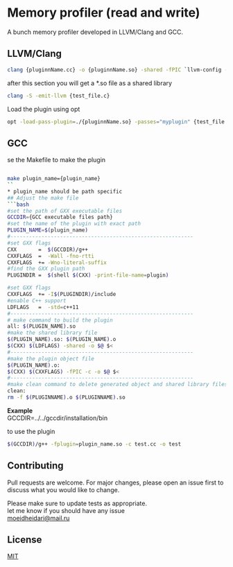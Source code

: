 # Memory profiler (read and write)
A bunch memory profiler developed in LLVM/Clang and GCC.
## LLVM/Clang
```bash
clang {pluginnName.cc} -o {pluginnName.so} -shared -fPIC `llvm-config --cxxflags` -L`llvm-config --libnames`

```
after this section you will get a *.so file as a shared library
```bash
clang -S -emit-llvm {test_file.c}
```
Load the plugin using opt
```bash
opt -load-pass-plugin=./{pluginnName.so} -passes="myplugin" {test_file.ll} -o {test_file.bc}
```

## GCC
se the Makefile to make the plugin

```bash

make plugin_name={plugin_name}
``
* plugin_name should be path specific
## Adjust the make file
```bash
#set the path of GXX executable files
GCCDIR={GCC executable files path}
#set the name of the plugin with exact path
PLUGIN_NAME=$(plugin_name)
#-----------------------------------------------------------
#set GXX flags
CXX       =  $(GCCDIR)/g++
CXXFLAGS  =  -Wall -fno-rtti
CXXFLAGS  += -Wno-literal-suffix
#find the GXX plugin path
PLUGINDIR =  $(shell $(CXX) -print-file-name=plugin)

#set GXX flags
CXXFLAGS  += -I$(PLUGINDIR)/include
#enable C++ support
LDFLAGS   =  -std=c++11
#-----------------------------------------------------------
# make command to build the plugin
all: $(PLUGIN_NAME).so
#make the shared library file
$(PLUGIN_NAME).so: $(PLUGIN_NAME).o
$(CXX) $(LDFLAGS) -shared -o $@ $<
#-----------------------------------------------------------
#make the plugin object file
$(PLUGIN_NAME).o:
$(CXX) $(CXXFLAGS) -fPIC -c -o $@ $<
#-----------------------------------------------------------
#make clean command to delete generated object and shared library files
clean:
rm -f $(PLUGINNAME).o $(PLUGINNAME).so

```
**Example**  
GCCDIR=../../gccdir/installation/bin

to use the plugin
```bash
$(GCCDIR)/g++ -fplugin=plugin_name.so -c test.cc -o test
```
## Contributing
Pull requests are welcome. For major changes, please open an issue first to discuss what you would like to change.

Please make sure to update tests as appropriate.  
let me know if you should have any issue  
moeidheidari@mail.ru

## License
[MIT](https://choosealicense.com/licenses/mit/)
